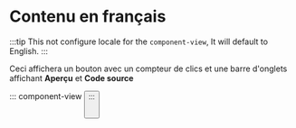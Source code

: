 <script setup>
import Button from '../Button.vue'
</script>

# Contenu en français

:::tip
This not configure locale for the `component-view`, It will default to English.
:::

Ceci affichera un bouton avec un compteur de clics et une barre d'onglets affichant **Aperçu** et **Code source**

::: component-view
<Button />
:::

##
